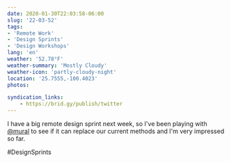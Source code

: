 ```yaml
---
date: 2020-01-30T22:03:58-06:00
slug: '22-03-52'
tags:
- 'Remote Work'
- 'Design Sprints'
- 'Design Workshops'
lang: 'en'
weather: '52.78°F'
weather-summary: 'Mostly Cloudy'
weather-icon: 'partly-cloudy-night'
location: '25.7555,-100.4023'
photos:

syndication_links:
    - https://brid.gy/publish/twitter
---
```

I have a big remote design sprint next week, so I've been playing with <a href="https://twitter.com/@mural">@mural</a> to see if it can replace our current methods and I'm very impressed so far.

#DesignSprints
  